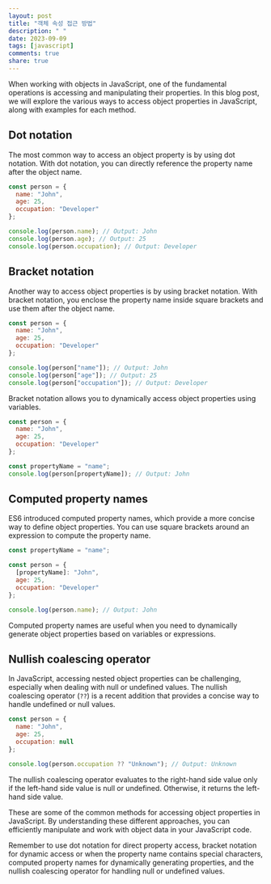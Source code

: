 ```yaml
---
layout: post
title: "객체 속성 접근 방법"
description: " "
date: 2023-09-09
tags: [javascript]
comments: true
share: true
---
```


When working with objects in JavaScript, one of the fundamental operations is accessing and manipulating their properties. In this blog post, we will explore the various ways to access object properties in JavaScript, along with examples for each method.

## Dot notation

The most common way to access an object property is by using dot notation. With dot notation, you can directly reference the property name after the object name.

```javascript
const person = {
  name: "John",
  age: 25,
  occupation: "Developer"
};

console.log(person.name); // Output: John
console.log(person.age); // Output: 25
console.log(person.occupation); // Output: Developer
```

## Bracket notation

Another way to access object properties is by using bracket notation. With bracket notation, you enclose the property name inside square brackets and use them after the object name.

```javascript
const person = {
  name: "John",
  age: 25,
  occupation: "Developer"
};

console.log(person["name"]); // Output: John
console.log(person["age"]); // Output: 25
console.log(person["occupation"]); // Output: Developer
```

Bracket notation allows you to dynamically access object properties using variables.

```javascript
const person = {
  name: "John",
  age: 25,
  occupation: "Developer"
};

const propertyName = "name";
console.log(person[propertyName]); // Output: John
```

## Computed property names

ES6 introduced computed property names, which provide a more concise way to define object properties. You can use square brackets around an expression to compute the property name.

```javascript
const propertyName = "name";

const person = {
  [propertyName]: "John",
  age: 25,
  occupation: "Developer"
};

console.log(person.name); // Output: John
```

Computed property names are useful when you need to dynamically generate object properties based on variables or expressions.

## Nullish coalescing operator

In JavaScript, accessing nested object properties can be challenging, especially when dealing with null or undefined values. The nullish coalescing operator (`??`) is a recent addition that provides a concise way to handle undefined or null values.

```javascript
const person = {
  name: "John",
  age: 25,
  occupation: null
};

console.log(person.occupation ?? "Unknown"); // Output: Unknown
```

The nullish coalescing operator evaluates to the right-hand side value only if the left-hand side value is null or undefined. Otherwise, it returns the left-hand side value.

These are some of the common methods for accessing object properties in JavaScript. By understanding these different approaches, you can efficiently manipulate and work with object data in your JavaScript code.

Remember to use dot notation for direct property access, bracket notation for dynamic access or when the property name contains special characters, computed property names for dynamically generating properties, and the nullish coalescing operator for handling null or undefined values.